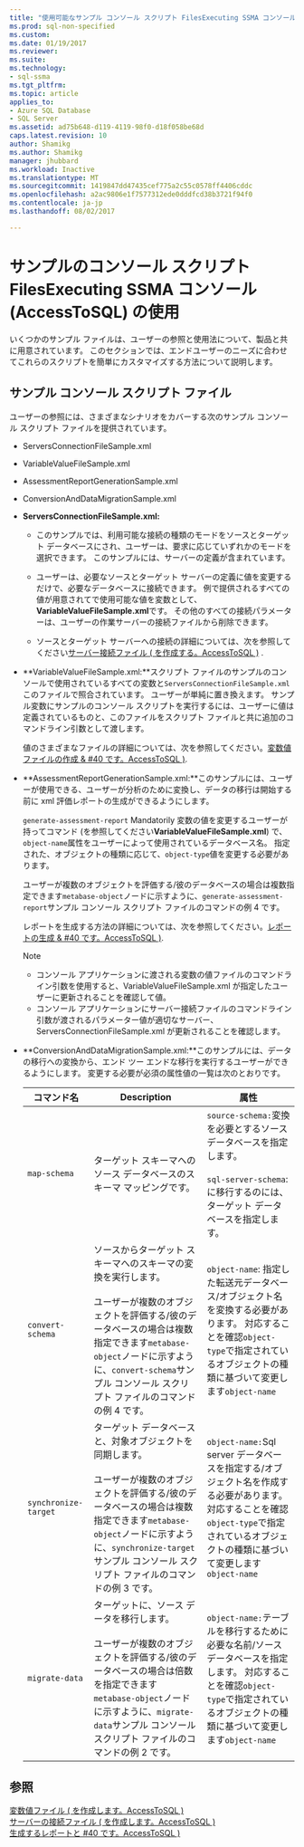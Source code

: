 ```yaml
---
title: "使用可能なサンプル コンソール スクリプト FilesExecuting SSMA コンソール |Microsoft ドキュメント"
ms.prod: sql-non-specified
ms.custom: 
ms.date: 01/19/2017
ms.reviewer: 
ms.suite: 
ms.technology:
- sql-ssma
ms.tgt_pltfrm: 
ms.topic: article
applies_to:
- Azure SQL Database
- SQL Server
ms.assetid: ad75b648-d119-4119-98f0-d18f058be68d
caps.latest.revision: 10
author: Shamikg
ms.author: Shamikg
manager: jhubbard
ms.workload: Inactive
ms.translationtype: MT
ms.sourcegitcommit: 1419847dd47435cef775a2c55c0578ff4406cddc
ms.openlocfilehash: a2ac9806e1f7577312ede0dddfcd38b3721f94f0
ms.contentlocale: ja-jp
ms.lasthandoff: 08/02/2017

---
```

# <a name="working-with-the-sample-console-script-filesexecuting-the-ssma-console-accesstosql"></a>サンプルのコンソール スクリプト FilesExecuting SSMA コンソール (AccessToSQL) の使用
いくつかのサンプル ファイルは、ユーザーの参照と使用法について、製品と共に用意されています。 このセクションでは、エンドユーザーのニーズに合わせてこれらのスクリプトを簡単にカスタマイズする方法について説明します。  
  
## <a name="sample-console-script-files"></a>サンプル コンソール スクリプト ファイル  
ユーザーの参照には、さまざまなシナリオをカバーする次のサンプル コンソール スクリプト ファイルを提供されています。  
  
-   ServersConnectionFileSample.xml  
  
-   VariableValueFileSample.xml  
  
-   AssessmentReportGenerationSample.xml  
  
-   ConversionAndDataMigrationSample.xml  
  
-   **ServersConnectionFileSample.xml:**  
  
    -   このサンプルでは、利用可能な接続の種類のモードをソースとターゲット データベースにされ、ユーザーは、要求に応じていずれかのモードを選択できます。 このサンプルには、サーバーの定義が含まれています。  
  
    -   ユーザーは、必要なソースとターゲット サーバーの定義に値を変更するだけで、必要なデータベースに接続できます。 例で提供されるすべての値が用意されてで使用可能な値を変数として、 **VariableValueFileSample.xml**です。 その他のすべての接続パラメーターは、ユーザーの作業サーバーの接続ファイルから削除できます。  
  
    -   ソースとターゲット サーバーへの接続の詳細については、次を参照してください[サーバー接続ファイル &#40; を作成する。AccessToSQL &#41;](../../ssma/access/creating-the-server-connection-files-accesstosql.md) .  
  
-   **VariableValueFileSample.xml:**スクリプト ファイルのサンプルのコンソールで使用されているすべての変数と`ServersConnectionFileSample.xml`このファイルで照合されています。 ユーザーが単純に置き換えます。 サンプル変数にサンプルのコンソール スクリプトを実行するには、ユーザーに値は定義されているものと、このファイルをスクリプト ファイルと共に追加のコマンドライン引数として渡します。  
  
    値のさまざまなファイルの詳細については、次を参照してください。[変数値ファイルの作成 & #40 です。AccessToSQL &#41;](../../ssma/access/creating-variable-value-files-accesstosql.md).  
  
-   **AssessmentReportGenerationSample.xml:**このサンプルには、ユーザーが使用できる、ユーザーが分析のために変換し、データの移行は開始する前に xml 評価レポートの生成ができるようにします。  
  
    `generate-assessment-report` Mandatorily 変数の値を変更するユーザーが持ってコマンド (を参照してください**VariableValueFileSample.xml**) で、`object-name`属性をユーザーによって使用されているデータベース名。 指定された、オブジェクトの種類に応じて、`object-type`値を変更する必要があります。  
  
    ユーザーが複数のオブジェクトを評価する/彼のデータベースの場合は複数指定できます`metabase-object`ノードに示すように、`generate-assessment-report`サンプル コンソール スクリプト ファイルのコマンドの例 4 です。  
  
    レポートを生成する方法の詳細については、次を参照してください。[レポートの生成 & #40 です。AccessToSQL &#41;](../../ssma/access/generating-reports-accesstosql.md).  
  
    > [!NOTE]  
    > -   コンソール アプリケーションに渡される変数の値ファイルのコマンドライン引数を使用すると、VariableValueFileSample.xml が指定したユーザーに更新されることを確認して値。  
    > -   コンソール アプリケーションにサーバー接続ファイルのコマンドライン引数が渡されるパラメーター値が適切なサーバー、ServersConnectionFileSample.xml が更新されることを確認します。  
  
-   **ConversionAndDataMigrationSample.xml:**このサンプルには、データの移行への変換から、エンド ツー エンドな移行を実行するユーザーができるようにします。 変更する必要が必須の属性値の一覧は次のとおりです。  
  
    |コマンド名|Description|属性|  
    |----------------|---------------|-------------|  
    |`map-schema`|ターゲット スキーマへのソース データベースのスキーマ マッピングです。|`source-schema:`変換を必要とするソース データベースを指定します。<br /><br />`sql-server-schema`: に移行するのには、ターゲット データベースを指定します。|  
    |`convert-schema`|ソースからターゲット スキーマへのスキーマの変換を実行します。<br /><br />ユーザーが複数のオブジェクトを評価する/彼のデータベースの場合は複数指定できます`metabase-object`ノードに示すように、`convert-schema`サンプル コンソール スクリプト ファイルのコマンドの例 4 です。|`object-name`: 指定した転送元データベース/オブジェクト名を変換する必要があります。 対応することを確認`object-type`で指定されているオブジェクトの種類に基づいて変更します`object-name`|  
    |`synchronize-target`|ターゲット データベースと、対象オブジェクトを同期します。<br /><br />ユーザーが複数のオブジェクトを評価する/彼のデータベースの場合は複数指定できます`metabase-object`ノードに示すように、`synchronize-target`サンプル コンソール スクリプト ファイルのコマンドの例 3 です。|`object-name:`Sql server データベースを指定する/オブジェクト名を作成する必要があります。 対応することを確認`object-type`で指定されているオブジェクトの種類に基づいて変更します`object-name`|  
    |`migrate-data`|ターゲットに、ソース データを移行します。<br /><br />ユーザーが複数のオブジェクトを評価する/彼のデータベースの場合は倍数を指定できます`metabase-object`ノードに示すように、`migrate-data`サンプル コンソール スクリプト ファイルのコマンドの例 2 です。|`object-name:`テーブルを移行するために必要な名前/ソース データベースを指定します。 対応することを確認`object-type`で指定されているオブジェクトの種類に基づいて変更します`object-name`|  
  
## <a name="see-also"></a>参照  
[変数値ファイル &#40; を作成します。AccessToSQL &#41;](../../ssma/access/creating-variable-value-files-accesstosql.md)  
[サーバーの接続ファイル &#40; を作成します。AccessToSQL &#41;](../../ssma/access/creating-the-server-connection-files-accesstosql.md)  
[生成するレポートと #40 です。AccessToSQL &#41;](../../ssma/access/generating-reports-accesstosql.md)  
  

